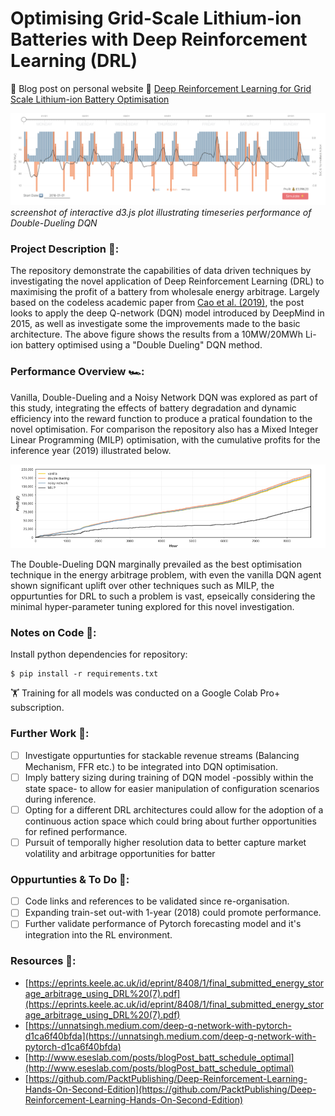 # Optimising Grid-Scale Lithium-ion Batteries with Deep Reinforcement Learning (DRL)
:rocket: Blog post on personal website :link: [Deep Reinforcement Learning for Grid Scale Lithium-ion Battery Optimisation](https://richardfindlay.co.uk/deep-reinforcement-learning-for-grid-scale-lithium-ion-battery-optimisation-3)

![til](./visualisations/d3_interactive_plot_screenshot.png)
*screenshot of interactive d3.js plot illustrating timeseries performance of Double-Dueling DQN*

### Project Description :open_book::
The repository demonstrate the capabilities of data driven techniques by investigating the novel application of Deep Reinforcement Learning (DRL) to maximising the profit of a battery from wholesale energy arbitrage. Largely based on the codeless academic paper from [Cao et al. (2019)](https://eprints.keele.ac.uk/8408/1/final_submitted_energy_storage_arbitrage_using_DRL%20(7).pdf), the post looks to apply the deep Q-network (DQN) model introduced by DeepMind in 2015, as well as investigate some the improvements made to the basic architecture. The above figure shows the results from a 10MW/20MWh Li-ion battery optimised using a "Double Dueling" DQN method.

### Performance Overview :racing_car::
Vanilla, Double-Dueling and a Noisy Network DQN was explored as part of this study, integrating the effects of battery degradation and dynamic efficiency into the reward function to produce a pratical foundation to the novel optimisation. For comparison the repository also has a Mixed Integer Linear Programming (MILP) optimisation, with the cumulative profits for the inference year (2019) illustrated below. 

![til](./visualisations/cumulative_profit_comparison_markup.png)

The Double-Dueling DQN marginally prevailed as the best optimisation technique in the energy arbitrage problem, with even the vanilla DQN agent shown significant uplift over other techniques such as MILP, the oppurtunties for DRL to such a problem is vast, epseically considering the minimal hyper-parameter tuning explored for this novel investigation.

### Notes on Code :notebook::
Install python dependencies for repository:
```
$ pip install -r requirements.txt
```

:weight_lifting: Training for all models was conducted on a Google Colab Pro+ subscription.

###  Further Work :telescope:: 
- [ ] Investigate oppurtunties for stackable revenue streams (Balancing Mechanism, FFR etc.) to be integrated into DQN optimisation.
- [ ] Imply battery sizing during training of DQN model -possibly within the state space- to allow for easier manipulation of configuration scenarios during inference.
- [ ] Opting for a different DRL architectures could allow for the adoption of a continuous action space which could bring about further opportunities for refined performance.
- [ ] Pursuit of temporally higher resolution data to better capture market volatility and arbitrage opportunities for batter

### Oppurtunties & To Do :test_tube:: 
- [ ] Code links and references to be validated since re-organisation.
- [ ] Expanding train-set out-with 1-year (2018) could promote performance.
- [ ] Further validate performance of Pytorch forecasting model and it's integration into the RL environment.

### Resources :gem:: 

+ [https://eprints.keele.ac.uk/id/eprint/8408/1/final_submitted_energy_storage_arbitrage_using_DRL%20(7).pdf](https://eprints.keele.ac.uk/id/eprint/8408/1/final_submitted_energy_storage_arbitrage_using_DRL%20(7).pdf)
+ [https://unnatsingh.medium.com/deep-q-network-with-pytorch-d1ca6f40bfda](https://unnatsingh.medium.com/deep-q-network-with-pytorch-d1ca6f40bfda)
+ [http://www.eseslab.com/posts/blogPost_batt_schedule_optimal](http://www.eseslab.com/posts/blogPost_batt_schedule_optimal)
+ [https://github.com/PacktPublishing/Deep-Reinforcement-Learning-Hands-On-Second-Edition](https://github.com/PacktPublishing/Deep-Reinforcement-Learning-Hands-On-Second-Edition)